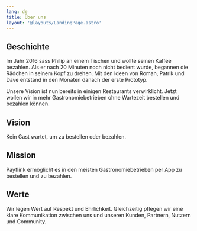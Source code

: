 ```yaml
---
lang: de
title: Über uns
layout: '@layouts/LandingPage.astro'
---
```


## Geschichte

Im Jahr 2016 sass Philip an einem Tischen und wollte seinen Kaffee bezahlen. Als er nach 20 Minuten noch nicht bedient wurde, begannen die Rädchen in seinem Kopf zu drehen. Mit den Ideen von Roman, Patrik und Dave entstand in den Monaten danach der erste Prototyp.

Unsere Vision ist nun bereits in einigen Restaurants verwirklicht. Jetzt wollen wir in mehr Gastronomiebetrieben ohne Wartezeit bestellen und bezahlen können.

## Vision

Kein Gast wartet, um zu bestellen oder bezahlen.

## Mission

Payflink ermöglicht es in den meisten Gastronomiebetrieben per App zu bestellen und zu bezahlen.

## Werte

Wir legen Wert auf Respekt und Ehrlichkeit. Gleichzeitig pflegen wir eine klare Kommunikation zwischen uns und unseren Kunden, Partnern, Nutzern und Community.
